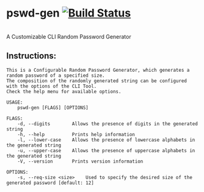 # pswd-gen [![Build Status](https://travis-ci.com/rapidclock/pswd-gen.svg?token=hJhLfHtyz41UyuLTTdFx&branch=master)](https://travis-ci.com/rapidclock/pswd-gen)
<br>
A Customizable CLI Random Password Generator

## Instructions:

```
This is a Configurable Random Password Generator, which generates a random password of a specified size. 
The composition of the randomly generated string can be configured with the options of the CLI Tool. 
Check the help menu for available options.

USAGE:
    pswd-gen [FLAGS] [OPTIONS]

FLAGS:
    -d, --digits        Allows the presence of digits in the generated string
    -h, --help          Prints help information
    -l, --lower-case    Allows the presence of lowercase alphabets in the generated string
    -u, --upper-case    Allows the presence of uppercase alphabets in the generated string
    -V, --version       Prints version information

OPTIONS:
    -s, --req-size <size>    Used to specify the desired size of the generated password [default: 12]
```
